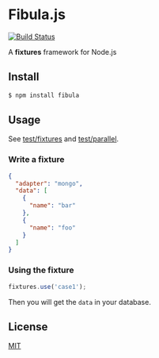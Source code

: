 # Fibula.js

[![Build Status](https://travis-ci.org/weflex/fibula.svg)](https://travis-ci.org/weflex/fibula)

A **fixtures** framework for Node.js

## Install

```sh
$ npm install fibula
```

## Usage

See [test/fixtures](test/fixtures) and [test/parallel](test/parallel).

### Write a fixture

```json
{
  "adapter": "mongo",
  "data": [
    {
      "name": "bar"
    },
    {
      "name": "foo"
    }
  ]
}
```

### Using the fixture

```js
fixtures.use('case1');
```

Then you will get the `data` in your database.

## License

[MIT](./LICENSE)
